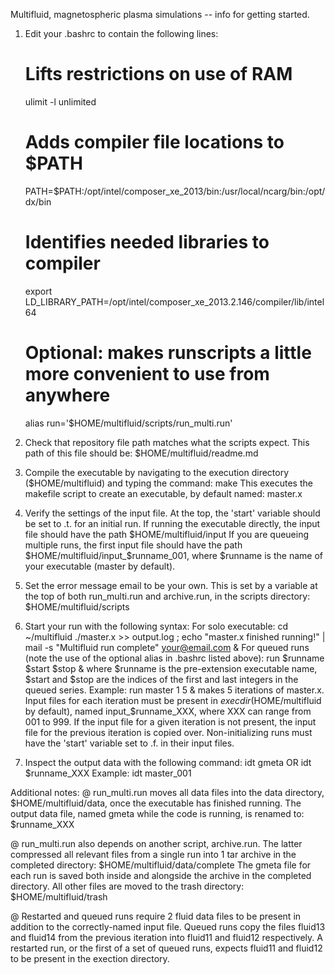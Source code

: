 Multifluid, magnetospheric plasma simulations -- info for getting started.

1. Edit your .bashrc to contain the following lines:
	# Lifts restrictions on use of RAM
	ulimit -l unlimited
	# Adds compiler file locations to $PATH
	PATH=$PATH:/opt/intel/composer_xe_2013/bin:/usr/local/ncarg/bin:/opt/dx/bin
	# Identifies needed libraries to compiler
	export LD_LIBRARY_PATH=/opt/intel/composer_xe_2013.2.146/compiler/lib/intel64
	# Optional: makes runscripts a little more convenient to use from anywhere
	alias run='$HOME/multifluid/scripts/run_multi.run'

2. Check that repository file path matches what the scripts expect. This path of this file should be: $HOME/multifluid/readme.md

3. Compile the executable by navigating to the execution directory ($HOME/multifluid) and typing the command: make
	This executes the makefile script to create an executable, by default named: master.x

4. Verify the settings of the input file. At the top, the 'start' variable should be set to .t. for an initial run.
	If running the executable directly, the input file should have the path $HOME/multifluid/input
	If you are queueing multiple runs, the first input file should have the path $HOME/multifluid/input_$runname_001, where $runname is the name of your executable (master by default).

5. Set the error message email to be your own. This is set by a variable at the top of both run_multi.run and archive.run, in the scripts directory: $HOME/multifluid/scripts

6. Start your run with the following syntax:
	For solo executable:
		cd ~/multifluid
		./master.x >> output.log ; echo "master.x finished running!" | mail -s "Multifluid run complete" your@email.com &
	For queued runs (note the use of the optional alias in .bashrc listed above):
		run $runname $start $stop &
	where $runname is the pre-extension executable name, $start and $stop are the indices of the first and last integers in the queued series.
	Example: run master 1 5 &
	makes 5 iterations of master.x.
	Input files for each iteration must be present in $execdir ($HOME/multifluid by default), named input_$runname_XXX, where XXX can range from 001 to 999.
	If the input file for a given iteration is not present, the input file for the previous iteration is copied over. Non-initializing runs must have the 'start' variable set to .f. in their input files.

7. Inspect the output data with the following command:
	idt gmeta
	OR
	idt $runname_XXX
	Example: idt master_001


Additional notes:
@ run_multi.run moves all data files into the data directory, $HOME/multifluid/data, once the executable has finished running.
	The output data file, named gmeta while the code is running, is renamed to: $runname_XXX

@ run_multi.run also depends on another script, archive.run. The latter compressed all relevant files from a single run into 1 tar archive in the completed directory: $HOME/multifluid/data/complete
	The gmeta file for each run is saved both inside and alongside the archive in the completed directory.
	All other files are moved to the trash directory: $HOME/multifluid/trash

@ Restarted and queued runs require 2 fluid data files to be present in addition to the correctly-named input file.
	Queued runs copy the files fluid13 and fluid14 from the previous iteration into fluid11 and fluid12 respectively.
	A restarted run, or the first of a set of queued runs, expects fluid11 and fluid12 to be present in the exection directory.
